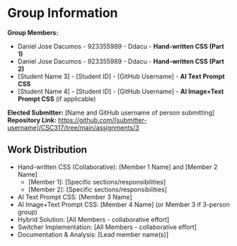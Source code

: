 # Group Information

**Group Members:**
- Daniel Jose Dacumos - 923355989 - Ddacu - **Hand-written CSS (Part 1)**
- Daniel Jose Dacumos - 923355989 - Ddacu - **Hand-written CSS (Part 2)**
- [Student Name 3] - [Student ID] - [GitHub Username] - **AI Text Prompt CSS**
- [Student Name 4] - [Student ID] - [GitHub Username] - **AI Image+Text Prompt CSS** (if applicable)

**Elected Submitter:** [Name and GitHub username of person submitting]
**Repository Link:** https://github.com/[submitter-username]/CSC317/tree/main/assignments/3

## Work Distribution
- Hand-written CSS (Collaborative): [Member 1 Name] and [Member 2 Name]
  - [Member 1]: [Specific sections/responsibilities]
  - [Member 2]: [Specific sections/responsibilities]
- AI Text Prompt CSS: [Member 3 Name]
- AI Image+Text Prompt CSS: [Member 4 Name] (or Member 3 if 3-person group)
- Hybrid Solution: [All Members - collaborative effort]
- Switcher Implementation: [All Members - collaborative effort]
- Documentation & Analysis: [Lead member name(s)]